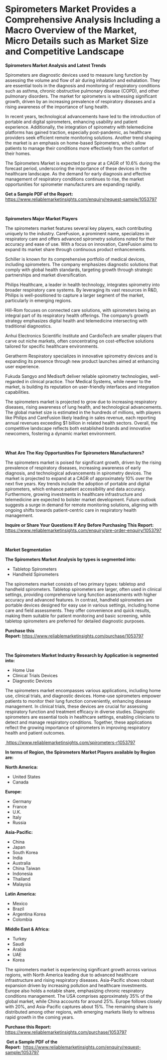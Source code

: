 <p><h1>Spirometers Market Provides a Comprehensive Analysis Including a Macro Overview of the Market, Micro Details such as Market Size and Competitive Landscape</h1></p><p><strong>Spirometers Market Analysis and Latest Trends</strong></p>
<p><p>Spirometers are diagnostic devices used to measure lung function by assessing the volume and flow of air during inhalation and exhalation. They are essential tools in the diagnosis and monitoring of respiratory conditions such as asthma, chronic obstructive pulmonary disease (COPD), and other pulmonary disorders. The market for spirometers is witnessing significant growth, driven by an increasing prevalence of respiratory diseases and a rising awareness of the importance of lung health.</p><p>In recent years, technological advancements have led to the introduction of portable and digital spirometers, enhancing usability and patient experience. Additionally, the integration of spirometry with telemedicine platforms has gained traction, especially post-pandemic, as healthcare providers seek efficient remote monitoring solutions. Another trend shaping the market is an emphasis on home-based Spirometers, which allow patients to manage their conditions more effectively from the comfort of their homes.</p><p>The Spirometers Market is expected to grow at a CAGR of 10.6% during the forecast period, underscoring the importance of these devices in the healthcare landscape. As the demand for early diagnosis and effective management of respiratory conditions continues to rise, the market opportunities for spirometer manufacturers are expanding rapidly.</p></p>
<p><strong>Get a Sample PDF of the Report:&nbsp;</strong> <a href="https://www.reliablemarketinsights.com/enquiry/request-sample/1053797?utm_campaign=3518&utm_medium=2&utm_source=Github&utm_content=ia&utm_term=13042025&utm_id=spirometers">https://www.reliablemarketinsights.com/enquiry/request-sample/1053797</a></p>
<p>&nbsp;</p>
<p><strong>Spirometers Major Market Players</strong></p>
<p><p>The spirometers market features several key players, each contributing uniquely to the industry. CareFusion, a prominent name, specializes in respiratory care and offers advanced spirometry solutions noted for their accuracy and ease of use. With a focus on innovation, CareFusion aims to expand its market share through continuous product enhancements.</p><p>Schiller is known for its comprehensive portfolio of medical devices, including spirometers. The company emphasizes diagnostic solutions that comply with global health standards, targeting growth through strategic partnerships and market diversification.</p><p>Philips Healthcare, a leader in health technology, integrates spirometry into broader respiratory care systems. By leveraging its vast resources in R&D, Philips is well-positioned to capture a larger segment of the market, particularly in emerging regions.</p><p>Hill-Rom focuses on connected care solutions, with spirometers being an integral part of its respiratory health offerings. The company’s growth strategy emphasizes digital health and telemedicine intersecting with traditional diagnostics.</p><p>Anhui Electronics Scientific Institute and CardioTech are smaller players that carve out niche markets, often concentrating on cost-effective solutions tailored for specific healthcare environments.</p><p>Geratherm Respiratory specializes in innovative spirometry devices and is expanding its presence through new product launches aimed at enhancing user experience. </p><p>Fukuda Sangyo and Medisoft deliver reliable spirometry technologies, well-regarded in clinical practice. Thor Medical Systems, while newer to the market, is building its reputation on user-friendly interfaces and integration capabilities.</p><p>The spirometers market is projected to grow due to increasing respiratory diseases, rising awareness of lung health, and technological advancements. The global market size is estimated in the hundreds of millions, with players like Philips and CareFusion likely leading in sales revenue, each reporting annual revenues exceeding $1 billion in related health sectors. Overall, the competitive landscape reflects both established brands and innovative newcomers, fostering a dynamic market environment.</p></p>
<p>&nbsp;</p>
<p><strong>What Are The Key Opportunities For Spirometers Manufacturers?</strong></p>
<p><p>The spirometers market is poised for significant growth, driven by the rising prevalence of respiratory diseases, increasing awareness of early diagnosis, and technological advancements in spirometry devices. The market is projected to expand at a CAGR of approximately 10% over the next five years. Key trends include the adoption of portable and digital spirometers, which enhance patient accessibility and data accuracy. Furthermore, growing investments in healthcare infrastructure and telemedicine are expected to bolster market development. Future outlook suggests a surge in demand for remote monitoring solutions, aligning with ongoing shifts towards patient-centric care in respiratory health management.</p></p>
<p><strong>Inquire or Share Your Questions If Any Before Purchasing This Report:</strong> <a href="https://www.reliablemarketinsights.com/enquiry/pre-order-enquiry/1053797?utm_campaign=3518&utm_medium=2&utm_source=Github&utm_content=ia&utm_term=13042025&utm_id=spirometers">https://www.reliablemarketinsights.com/enquiry/pre-order-enquiry/1053797</a></p>
<p>&nbsp;</p>
<p><strong>Market Segmentation</strong></p>
<p><strong>The Spirometers Market Analysis by types is segmented into:</strong></p>
<p><ul><li>Tabletop Spirometers</li><li>Handheld Spirometers</li></ul></p>
<p><p>The spirometers market consists of two primary types: tabletop and handheld spirometers. Tabletop spirometers are larger, often used in clinical settings, providing comprehensive lung function assessments with higher accuracy and advanced features. In contrast, handheld spirometers are portable devices designed for easy use in various settings, including home care and field assessments. They offer convenience and quick results, making them suitable for patient monitoring and basic screening, while tabletop spirometers are preferred for detailed diagnostic purposes.</p></p>
<p><strong>Purchase this Report:&nbsp;</strong><a href="https://www.reliablemarketinsights.com/purchase/1053797?utm_campaign=3518&utm_medium=2&utm_source=Github&utm_content=ia&utm_term=13042025&utm_id=spirometers">https://www.reliablemarketinsights.com/purchase/1053797</a></p>
<p>&nbsp;</p>
<p><strong>The Spirometers Market Industry Research by Application is segmented into:</strong></p>
<p><ul><li>Home Use</li><li>Clinical Trials Devices</li><li>Diagnostic Devices</li></ul></p>
<p><p>The spirometers market encompasses various applications, including home use, clinical trials, and diagnostic devices. Home-use spirometers empower patients to monitor their lung function conveniently, enhancing disease management. In clinical trials, these devices are crucial for assessing respiratory function and treatment efficacy in diverse studies. Diagnostic spirometers are essential tools in healthcare settings, enabling clinicians to detect and manage respiratory conditions. Together, these applications reflect the growing importance of spirometers in improving respiratory health and patient outcomes.</p></p>
<p><a href="https://www.reliablemarketinsights.com/spirometers-r1053797?utm_campaign=3518&utm_medium=2&utm_source=Github&utm_content=ia&utm_term=13042025&utm_id=spirometers">&nbsp;https://www.reliablemarketinsights.com/spirometers-r1053797</a></p>
<p><strong>In terms of Region, the Spirometers Market Players available by Region are:</strong></p>
<p>
    <p> <strong> North America: </strong>
        <ul>
            <li>United States</li>
            <li>Canada</li>
        </ul>
        </p> 
    <p> <strong> Europe: </strong>
        <ul>
            <li>Germany</li>
            <li>France</li>
            <li>U.K.</li>
            <li>Italy</li>
            <li>Russia</li>
        </ul>
        </p> 
    <p> <strong> Asia-Pacific: </strong>
        <ul>
            <li>China</li>
            <li>Japan</li>
            <li>South Korea</li>
            <li>India</li>
            <li>Australia</li>
            <li>China Taiwan</li>
            <li>Indonesia</li>
            <li>Thailand</li>
            <li>Malaysia</li>
        </ul>
        </p> 
    <p> <strong> Latin America: </strong>
        <ul>
            <li>Mexico</li>
            <li>Brazil</li>
            <li>Argentina Korea</li>
            <li>Colombia</li>
        </ul>
        </p> 
    <p> <strong> Middle East & Africa: </strong>
        <ul>
            <li>Turkey</li>
            <li>Saudi</li>
            <li>Arabia</li>
            <li>UAE</li>
            <li>Korea</li>
        </ul>
    </p>
    </p>
<p><p>The spirometers market is experiencing significant growth across various regions, with North America leading due to advanced healthcare infrastructure and rising respiratory diseases. Asia-Pacific shows robust expansion driven by increasing pollution and healthcare investments. Europe also holds a notable share, emphasizing chronic respiratory conditions management. The USA comprises approximately 35% of the global market, while China accounts for around 25%. Europe follows closely with 20%, and Asia-Pacific captures about 15%. The remaining share is distributed among other regions, with emerging markets likely to witness rapid growth in the coming years.</p></p>
<p><strong>Purchase this Report: </strong><a href="https://www.reliablemarketinsights.com/purchase/1053797?utm_campaign=3518&utm_medium=2&utm_source=Github&utm_content=ia&utm_term=13042025&utm_id=spirometers">https://www.reliablemarketinsights.com/purchase/1053797</a></p>
<p>&nbsp;<strong>Get a Sample PDF of the Report:&nbsp;&nbsp;</strong><a href="https://www.reliablemarketinsights.com/enquiry/request-sample/1053797?utm_campaign=3518&utm_medium=2&utm_source=Github&utm_content=ia&utm_term=13042025&utm_id=spirometers">https://www.reliablemarketinsights.com/enquiry/request-sample/1053797</a></p>
<p><strong></strong></p>
<p><p></p><p></p><p></p></p>